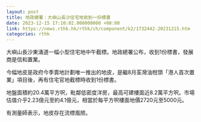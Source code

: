 ```yaml
---
layout: post
title: 地政總署：大嶼山長沙住宅地收到一份標書
date: 2023-12-15 17:10:02.000000000 +08:00
link: https://news.rthk.hk/rthk/ch/component/k2/1732442-20231215.htm
categories: rthk
---
```


大嶼山長沙東涌道一幅小型住宅地中午截標。地政總署公布，收到1份標書，發展商是信和置業。

今幅地皮是政府今季賣地計劃唯一推出的地皮，是繼8月荃灣油柑頭「港人首次置業」項目後，再有住宅官地截標時收到1份標書。

地盤面積約20.4萬平方呎，毗鄰低密度洋房，最高可建樓面近8.2萬平方呎。市場估值介乎2.23億元至約4.1億元，相當於每平方呎樓面地價2720元至5000元。

有測量師表示，地皮存在流標風險。
